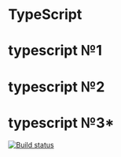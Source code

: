 # TypeScript

# typescript №1
# typescript №2  
# typescript №3* 

[![Build status](https://ci.appveyor.com/api/projects/status/x3qpxgfr48l9lb53?svg=true)](https://ci.appveyor.com/project/bugagi67/typescript-task)
